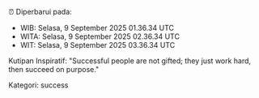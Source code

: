 ⏰ Diperbarui pada:
- WIB: Selasa, 9 September 2025 01.36.34 UTC
- WITA: Selasa, 9 September 2025 02.36.34 UTC
- WIT: Selasa, 9 September 2025 03.36.34 UTC

Kutipan Inspiratif:
"Successful people are not gifted; they just work hard, then succeed on purpose."


Kategori: success

